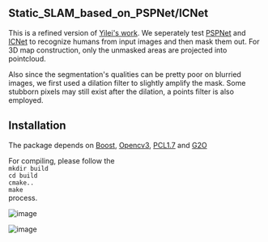 ## Static_SLAM_based_on_PSPNet/ICNet

This is a refined version of [Yilei's work](https://github.com/yilei0620/RGBD-Slam-Semantic-Seg-DeepLab). 
We seperately test [PSPNet](https://github.com/hszhao/PSPNet) and [ICNet](https://github.com/hszhao/ICNet) to recognize humans from input images and then mask them out.
For 3D map construction, only the unmasked areas are projected into pointcloud.  

Also since the segmentation's qualities can be pretty poor on blurried images, we first used a dilation filter to slightly
amplify the mask. Some stubborn pixels may still exist after the dilation, a points filter is also employed.

## Installation

The package depends on 
[Boost](https://www.boost.org/),
[Opencv3](https://opencv.org/opencv-3-3.html), 
[PCL1.7](http://mobile.pointclouds.org/http://mobile.pointclouds.org/news/2013/07/23/pcl-1.7/) 
and [G2O](https://github.com/RainerKuemmerle/g2o)

For compiling, please follow the <br>
`mkdir build` <br>
`cd build` <br>
`cmake..` <br>
`make`<br>
process.



![image](https://github.com/SILI1994/static-SLAM-based-on-PSPnet/blob/master/1.png)

![image](https://github.com/SILI1994/static-SLAM-based-on-PSPnet/blob/master/2.png)
